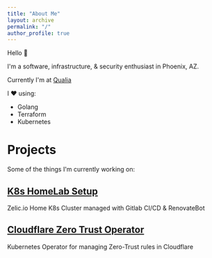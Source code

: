 ```yaml
---
title: "About Me"
layout: archive
permalink: "/"
author_profile: true
---
```


Hello 👋

I'm a software, infrastructure, & security enthusiast in Phoenix, AZ.

Currently I'm at <a href="https://www.qualia.com">Qualia</a>

I ❤️ using: 
* Golang
* Terraform
* Kubernetes

# Projects

Some of the things I'm currently working on:

## [K8s HomeLab Setup](https://github.com/bojanzelic/home-ops)

Zelic.io Home K8s Cluster managed with Gitlab CI/CD & RenovateBot

## [Cloudflare Zero Trust Operator](https://github.com/bojanzelic/cloudflare-zero-trust-operator)

Kubernetes Operator for managing Zero-Trust rules in Cloudflare